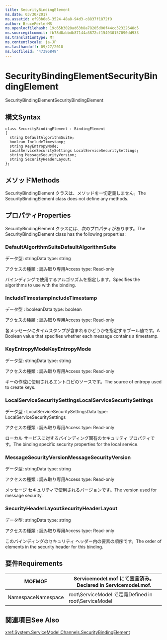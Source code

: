 ```yaml
---
title: SecurityBindingElement
ms.date: 03/30/2017
ms.assetid: ef93b6e6-3524-48a8-94d3-c8837f1872f9
author: BrucePerlerMS
ms.openlocfilehash: 19c65b3028ad63b8a78205d00f44cc32322648d5
ms.sourcegitcommit: fb78d8abbdb87144a3872cf154930157090dd933
ms.translationtype: MT
ms.contentlocale: ja-JP
ms.lasthandoff: 09/27/2018
ms.locfileid: "47396849"
---
```

# <a name="securitybindingelement"></a><span data-ttu-id="0f2b0-102">SecurityBindingElement</span><span class="sxs-lookup"><span data-stu-id="0f2b0-102">SecurityBindingElement</span></span>
<span data-ttu-id="0f2b0-103">SecurityBindingElement</span><span class="sxs-lookup"><span data-stu-id="0f2b0-103">SecurityBindingElement</span></span>  
  
## <a name="syntax"></a><span data-ttu-id="0f2b0-104">構文</span><span class="sxs-lookup"><span data-stu-id="0f2b0-104">Syntax</span></span>  
  
```  
class SecurityBindingElement : BindingElement  
{  
  string DefaultAlgorithmSuite;  
  boolean IncludeTimestamp;  
  string KeyEntropyMode;  
  LocalServiceSecuritySettings LocalServiceSecuritySettings;  
  string MessageSecurityVersion;  
  string SecurityHeaderLayout;  
};  
```  
  
## <a name="methods"></a><span data-ttu-id="0f2b0-105">メソッド</span><span class="sxs-lookup"><span data-stu-id="0f2b0-105">Methods</span></span>  
 <span data-ttu-id="0f2b0-106">SecurityBindingElement クラスは、メソッドを一切定義しません。</span><span class="sxs-lookup"><span data-stu-id="0f2b0-106">The SecurityBindingElement class does not define any methods.</span></span>  
  
## <a name="properties"></a><span data-ttu-id="0f2b0-107">プロパティ</span><span class="sxs-lookup"><span data-stu-id="0f2b0-107">Properties</span></span>  
 <span data-ttu-id="0f2b0-108">SecurityBindingElement クラスには、次のプロパティがあります。</span><span class="sxs-lookup"><span data-stu-id="0f2b0-108">The SecurityBindingElement class has the following properties:</span></span>  
  
### <a name="defaultalgorithmsuite"></a><span data-ttu-id="0f2b0-109">DefaultAlgorithmSuite</span><span class="sxs-lookup"><span data-stu-id="0f2b0-109">DefaultAlgorithmSuite</span></span>  
 <span data-ttu-id="0f2b0-110">データ型: string</span><span class="sxs-lookup"><span data-stu-id="0f2b0-110">Data type: string</span></span>  
  
 <span data-ttu-id="0f2b0-111">アクセスの種類 : 読み取り専用</span><span class="sxs-lookup"><span data-stu-id="0f2b0-111">Access type: Read-only</span></span>  
  
 <span data-ttu-id="0f2b0-112">バインディングで使用するアルゴリズムを指定します。</span><span class="sxs-lookup"><span data-stu-id="0f2b0-112">Specifies the algorithms to use with the binding.</span></span>  
  
### <a name="includetimestamp"></a><span data-ttu-id="0f2b0-113">IncludeTimestamp</span><span class="sxs-lookup"><span data-stu-id="0f2b0-113">IncludeTimestamp</span></span>  
 <span data-ttu-id="0f2b0-114">データ型 : boolean</span><span class="sxs-lookup"><span data-stu-id="0f2b0-114">Data type: boolean</span></span>  
  
 <span data-ttu-id="0f2b0-115">アクセスの種類 : 読み取り専用</span><span class="sxs-lookup"><span data-stu-id="0f2b0-115">Access type: Read-only</span></span>  
  
 <span data-ttu-id="0f2b0-116">各メッセージにタイムスタンプが含まれるかどうかを指定するブール値です。</span><span class="sxs-lookup"><span data-stu-id="0f2b0-116">A Boolean value that specifies whether each message contains a timestamp.</span></span>  
  
### <a name="keyentropymode"></a><span data-ttu-id="0f2b0-117">KeyEntropyMode</span><span class="sxs-lookup"><span data-stu-id="0f2b0-117">KeyEntropyMode</span></span>  
 <span data-ttu-id="0f2b0-118">データ型: string</span><span class="sxs-lookup"><span data-stu-id="0f2b0-118">Data type: string</span></span>  
  
 <span data-ttu-id="0f2b0-119">アクセスの種類 : 読み取り専用</span><span class="sxs-lookup"><span data-stu-id="0f2b0-119">Access type: Read-only</span></span>  
  
 <span data-ttu-id="0f2b0-120">キーの作成に使用されるエントロピのソースです。</span><span class="sxs-lookup"><span data-stu-id="0f2b0-120">The source of entropy used to create keys.</span></span>  
  
### <a name="localservicesecuritysettings"></a><span data-ttu-id="0f2b0-121">LocalServiceSecuritySettings</span><span class="sxs-lookup"><span data-stu-id="0f2b0-121">LocalServiceSecuritySettings</span></span>  
 <span data-ttu-id="0f2b0-122">データ型 : LocalServiceSecuritySettings</span><span class="sxs-lookup"><span data-stu-id="0f2b0-122">Data type: LocalServiceSecuritySettings</span></span>  
  
 <span data-ttu-id="0f2b0-123">アクセスの種類 : 読み取り専用</span><span class="sxs-lookup"><span data-stu-id="0f2b0-123">Access type: Read-only</span></span>  
  
 <span data-ttu-id="0f2b0-124">ローカル サービスに対するバインディング固有のセキュリティ プロパティです。</span><span class="sxs-lookup"><span data-stu-id="0f2b0-124">The binding specific security properties for the local service.</span></span>  
  
### <a name="messagesecurityversion"></a><span data-ttu-id="0f2b0-125">MessageSecurityVersion</span><span class="sxs-lookup"><span data-stu-id="0f2b0-125">MessageSecurityVersion</span></span>  
 <span data-ttu-id="0f2b0-126">データ型: string</span><span class="sxs-lookup"><span data-stu-id="0f2b0-126">Data type: string</span></span>  
  
 <span data-ttu-id="0f2b0-127">アクセスの種類 : 読み取り専用</span><span class="sxs-lookup"><span data-stu-id="0f2b0-127">Access type: Read-only</span></span>  
  
 <span data-ttu-id="0f2b0-128">メッセージ セキュリティで使用されるバージョンです。</span><span class="sxs-lookup"><span data-stu-id="0f2b0-128">The version used for message security.</span></span>  
  
### <a name="securityheaderlayout"></a><span data-ttu-id="0f2b0-129">SecurityHeaderLayout</span><span class="sxs-lookup"><span data-stu-id="0f2b0-129">SecurityHeaderLayout</span></span>  
 <span data-ttu-id="0f2b0-130">データ型: string</span><span class="sxs-lookup"><span data-stu-id="0f2b0-130">Data type: string</span></span>  
  
 <span data-ttu-id="0f2b0-131">アクセスの種類 : 読み取り専用</span><span class="sxs-lookup"><span data-stu-id="0f2b0-131">Access type: Read-only</span></span>  
  
 <span data-ttu-id="0f2b0-132">このバインディングのセキュリティ ヘッダー内の要素の順序です。</span><span class="sxs-lookup"><span data-stu-id="0f2b0-132">The order of elements in the security header for this binding.</span></span>  
  
## <a name="requirements"></a><span data-ttu-id="0f2b0-133">要件</span><span class="sxs-lookup"><span data-stu-id="0f2b0-133">Requirements</span></span>  
  
|<span data-ttu-id="0f2b0-134">MOF</span><span class="sxs-lookup"><span data-stu-id="0f2b0-134">MOF</span></span>|<span data-ttu-id="0f2b0-135">Servicemodel.mof にて宣言済み。</span><span class="sxs-lookup"><span data-stu-id="0f2b0-135">Declared in Servicemodel.mof.</span></span>|  
|---------|-----------------------------------|  
|<span data-ttu-id="0f2b0-136">Namespace</span><span class="sxs-lookup"><span data-stu-id="0f2b0-136">Namespace</span></span>|<span data-ttu-id="0f2b0-137">root\ServiceModel で定義</span><span class="sxs-lookup"><span data-stu-id="0f2b0-137">Defined in root\ServiceModel</span></span>|  
  
## <a name="see-also"></a><span data-ttu-id="0f2b0-138">関連項目</span><span class="sxs-lookup"><span data-stu-id="0f2b0-138">See Also</span></span>  
 <xref:System.ServiceModel.Channels.SecurityBindingElement>
